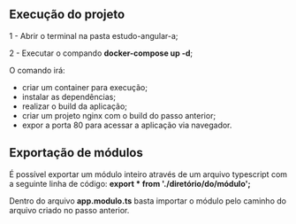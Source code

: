 ## Execução do projeto

1 - Abrir o terminal na pasta estudo-angular-a;

2 - Executar o compando __docker-compose up -d__;

O comando irá:
- criar um container para execução;
- instalar as dependências;
- realizar o build da aplicação;
- criar um projeto nginx com o build do passo anterior;
- expor a porta 80 para acessar a aplicação via navegador.

## Exportação de módulos

É possível exportar um módulo inteiro através de um arquivo typescript com a seguinte linha de código:
__export * from './diretório/do/módulo';__

Dentro do arquivo **app.modulo.ts** basta importar o módulo pelo caminho do arquivo criado no passo anterior.

